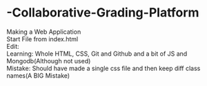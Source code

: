 # -Collaborative-Grading-Platform
Making a Web Application
<br>
Start File from index.html
<br>
Edit:
<br>
Learning: Whole HTML, CSS, Git and Github and a bit of JS and Mongodb(Although not used)
<br>
Mistake: Should have made a single css file and then keep diff class names(A BIG Mistake)

